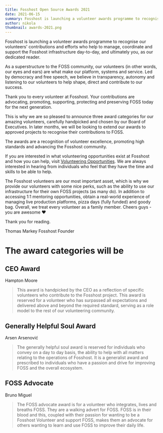 ```yaml
---
title: Fosshost Open Source Awards 2021
date: 2021-06-15
summary: Fosshost is launching a volunteer awards programme to recognise the individual contributions and efforts of our volunteers.
author: nikola
thumbnail: awards-2021.png
---
```


Fosshost is launching a volunteer awards programme to recognise our volunteers' contributions and efforts who help to manage, coordinate and support the Fosshost infrastructure day-to-day, and ultimately you, as our dedicated reader.

As a superstructure to the FOSS community, our volunteers (in other words, our eyes and ears) are what make our platform, systems and service. Led by democracy and free speech, we believe in transparency, autonomy and listening to our volunteers to help shape, direct and contribute to our success.

Thank you to every volunteer at Fosshost. Your contributions are advocating, promoting, supporting, protecting and preserving FOSS today for the next generation.

This is why we are so pleased to announce three award categories for our amazing volunteers, carefully handpicked and chosen by our Board of Executives. In later months, we will be looking to extend our awards to approved projects to recognise their contributions to FOSS.

The awards are a recognition of volunteer excellence, promoting high standards and advancing the Fosshost community.

If you are interested in what volunteering opportunities exist at Fosshost and how you can help, visit [Volunteering Opportunities](https://docs.fosshost.org/en/home/volunteering-opportunities). We are always interested in hearing from individuals who feel that they have the time and skills to be able to help.

The Fosshost volunteers are our most important asset, which is why we provide our volunteers with some nice perks, such as the ability to use our infrastructure for their own FOSS projects (as many do). In addition to accessing 1:1 mentoring opportunities, obtain a real-world experience of managing live production platforms, pizza days (fully funded) and goody bag. Overall, we treat every volunteer as a family member. Cheers guys - you are awesome ❤️

Thank you for reading.

Thomas Markey
Fosshost Founder

# The award categories will be

## CEO Award

Hampton Moore

> This award is handpicked by the CEO as a reflection of specific volunteers who contribute to the Fosshost project. This award is reserved for a volunteer who has surpassed all expectations and delivered above and beyond the required standard, serving as a role model to the rest of our volunteering community.

## Generally Helpful Soul Award

Arsen Arsenović

> The generally helpful soul award is reserved for individuals who convey on a day to day basis, the ability to help with all matters relating to the operations of Fosshost. It is a generalist award and prescribed to individuals who have a passion and drive for improving FOSS and the overall ecosystem.

## FOSS Advocate

Bruno Miguel

> The FOSS advocate award is for a volunteer who integrates, lives and breaths FOSS. They are a walking advert for FOSS. FOSS is in their blood and this, coupled with their passion for wanting to be a Fosshost Volunteer and support FOSS, makes them an advocate for others wanting to learn and use FOSS to improve their daily life.
